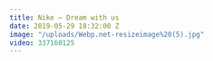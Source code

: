 ```yaml
---
title: Nike – Dream with us
date: 2019-05-29 18:32:00 Z
image: "/uploads/Webp.net-resizeimage%20(5).jpg"
video: 337160125
---
```


